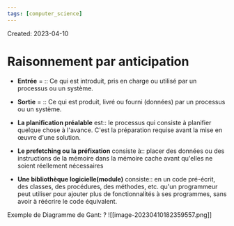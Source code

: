 ```yaml
---
tags: [computer_science] 
---
```

Created: 2023-04-10

# Raisonnement par anticipation
- **Entrée** = :: Ce qui est introduit, pris en charge ou utilisé par un processus ou un système.
<!--SR:!2023-04-20,6,226-->
- **Sortie** = :: Ce qui est produit, livré ou fourni (données) par un processus ou un système.
<!--SR:!2023-04-28,10,226-->

- **La planification préalable** est:: le processus qui consiste à planifier quelque chose à l'avance. C'est la préparation requise avant la mise en œuvre d'une solution.
<!--SR:!2023-04-27,9,226-->
- **Le prefetching ou la préfixation** consiste à:: placer des données ou des instructions de la mémoire dans la mémoire cache avant qu'elles ne soient réellement nécessaires
<!--SR:!2023-04-27,9,230-->
- **Une bibliothèque logicielle(module)** consiste:: en un code pré-écrit, des classes, des procédures, des méthodes, etc. qu'un programmeur peut utiliser pour ajouter plus de fonctionnalités à ses programmes, sans avoir à réécrire le code équivalent.
<!--SR:!2023-04-19,5,230-->

Exemple de Diagramme de Gant:
?
![[image-20230410182359557.png]]
<!--SR:!2023-04-23,9,250-->

